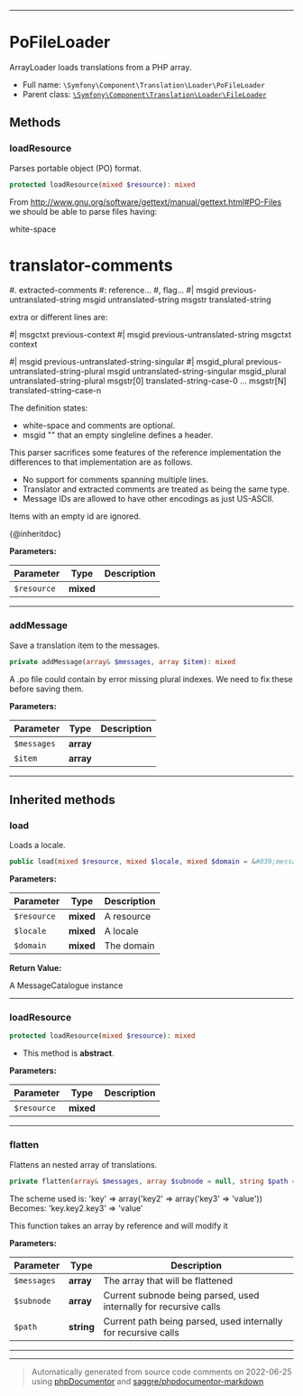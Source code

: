 ***

# PoFileLoader

ArrayLoader loads translations from a PHP array.



* Full name: `\Symfony\Component\Translation\Loader\PoFileLoader`
* Parent class: [`\Symfony\Component\Translation\Loader\FileLoader`](./FileLoader.md)




## Methods


### loadResource

Parses portable object (PO) format.

```php
protected loadResource(mixed $resource): mixed
```

From http://www.gnu.org/software/gettext/manual/gettext.html#PO-Files
we should be able to parse files having:

white-space
#  translator-comments
#. extracted-comments
#: reference...
#, flag...
#| msgid previous-untranslated-string
msgid untranslated-string
msgstr translated-string

extra or different lines are:

#| msgctxt previous-context
#| msgid previous-untranslated-string
msgctxt context

#| msgid previous-untranslated-string-singular
#| msgid_plural previous-untranslated-string-plural
msgid untranslated-string-singular
msgid_plural untranslated-string-plural
msgstr[0] translated-string-case-0
...
msgstr[N] translated-string-case-n

The definition states:
- white-space and comments are optional.
- msgid "" that an empty singleline defines a header.

This parser sacrifices some features of the reference implementation the
differences to that implementation are as follows.
- No support for comments spanning multiple lines.
- Translator and extracted comments are treated as being the same type.
- Message IDs are allowed to have other encodings as just US-ASCII.

Items with an empty id are ignored.

{@inheritdoc}






**Parameters:**

| Parameter | Type | Description |
|-----------|------|-------------|
| `$resource` | **mixed** |  |




***

### addMessage

Save a translation item to the messages.

```php
private addMessage(array& $messages, array $item): mixed
```

A .po file could contain by error missing plural indexes. We need to
fix these before saving them.






**Parameters:**

| Parameter | Type | Description |
|-----------|------|-------------|
| `$messages` | **array** |  |
| `$item` | **array** |  |




***


## Inherited methods


### load

Loads a locale.

```php
public load(mixed $resource, mixed $locale, mixed $domain = &#039;messages&#039;): \Symfony\Component\Translation\MessageCatalogue
```








**Parameters:**

| Parameter | Type | Description |
|-----------|------|-------------|
| `$resource` | **mixed** | A resource |
| `$locale` | **mixed** | A locale |
| `$domain` | **mixed** | The domain |


**Return Value:**

A MessageCatalogue instance



***

### loadResource



```php
protected loadResource(mixed $resource): mixed
```




* This method is **abstract**.



**Parameters:**

| Parameter | Type | Description |
|-----------|------|-------------|
| `$resource` | **mixed** |  |




***

### flatten

Flattens an nested array of translations.

```php
private flatten(array& $messages, array $subnode = null, string $path = null): mixed
```

The scheme used is:
  'key' => array('key2' => array('key3' => 'value'))
Becomes:
  'key.key2.key3' => 'value'

This function takes an array by reference and will modify it






**Parameters:**

| Parameter | Type | Description |
|-----------|------|-------------|
| `$messages` | **array** | The array that will be flattened |
| `$subnode` | **array** | Current subnode being parsed, used internally for recursive calls |
| `$path` | **string** | Current path being parsed, used internally for recursive calls |




***


***
> Automatically generated from source code comments on 2022-06-25 using [phpDocumentor](http://www.phpdoc.org/) and [saggre/phpdocumentor-markdown](https://github.com/Saggre/phpDocumentor-markdown)
